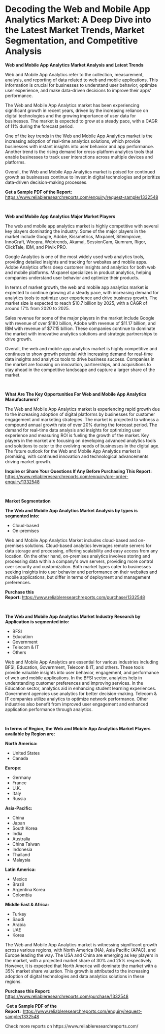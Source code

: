 <p><h1>Decoding the Web and Mobile App Analytics Market: A Deep Dive into the Latest Market Trends, Market Segmentation, and Competitive Analysis</h1></p><p><strong>Web and Mobile App Analytics Market Analysis and Latest Trends</strong></p>
<p><p>Web and Mobile App Analytics refer to the collection, measurement, analysis, and reporting of data related to web and mobile applications. This information is crucial for businesses to understand user behavior, optimize user experience, and make data-driven decisions to improve their apps' performance.</p><p>The Web and Mobile App Analytics market has been experiencing significant growth in recent years, driven by the increasing reliance on digital technologies and the growing importance of user data for businesses. The market is expected to grow at a steady pace, with a CAGR of 11% during the forecast period.</p><p>One of the key trends in the Web and Mobile App Analytics market is the increasing adoption of real-time analytics solutions, which provide businesses with instant insights into user behavior and app performance. Another trend is the rising demand for cross-platform analytics tools that enable businesses to track user interactions across multiple devices and platforms.</p><p>Overall, the Web and Mobile App Analytics market is poised for continued growth as businesses continue to invest in digital technologies and prioritize data-driven decision-making processes.</p></p>
<p><strong>Get a Sample PDF of the Report:&nbsp;</strong> <a href="https://www.reliableresearchreports.com/enquiry/request-sample/1332548">https://www.reliableresearchreports.com/enquiry/request-sample/1332548</a></p>
<p>&nbsp;</p>
<p><strong>Web and Mobile App Analytics Major Market Players</strong></p>
<p><p>The web and mobile app analytics market is highly competitive with several key players dominating the industry. Some of the major players in the market include Google, Adobe, Kissmetrics, Mixpanel, Siteimprove, InnoCraft, Woopra, Webtrends, Akamai, SessionCam, Qumram, Rigor, ClickTale, IBM, and Piwik PRO.</p><p>Google Analytics is one of the most widely used web analytics tools, providing detailed insights and tracking for websites and mobile apps. Adobe Analytics offers deep customer insights and analytics for both web and mobile platforms. Mixpanel specializes in product analytics, helping companies understand user behavior and optimize their products.</p><p>In terms of market growth, the web and mobile app analytics market is expected to continue growing at a steady pace, with increasing demand for analytics tools to optimize user experience and drive business growth. The market size is expected to reach $10.7 billion by 2025, with a CAGR of around 17% from 2020 to 2025.</p><p>Sales revenue for some of the major players in the market include Google with revenue of over $180 billion, Adobe with revenue of $11.17 billion, and IBM with revenue of $77.15 billion. These companies continue to dominate the market with innovative analytics solutions and strategic partnerships to drive growth.</p><p>Overall, the web and mobile app analytics market is highly competitive and continues to show growth potential with increasing demand for real-time data insights and analytics tools to drive business success. Companies in the market are focusing on innovation, partnerships, and acquisitions to stay ahead in the competitive landscape and capture a larger share of the market.</p></p>
<p>&nbsp;</p>
<p><strong>What Are The Key Opportunities For Web and Mobile App Analytics Manufacturers?</strong></p>
<p><p>The Web and Mobile App Analytics market is experiencing rapid growth due to the increasing adoption of digital platforms by businesses for customer engagement and marketing strategies. The market is projected to witness a compound annual growth rate of over 20% during the forecast period. The demand for real-time data analysis and insights for optimizing user experience and measuring ROI is fueling the growth of the market. Key players in the market are focusing on developing advanced analytics tools and solutions to cater to the evolving needs of businesses in the digital age. The future outlook for the Web and Mobile App Analytics market is promising, with continued innovation and technological advancements driving market growth.</p></p>
<p><strong>Inquire or Share Your Questions If Any Before Purchasing This Report:</strong> <a href="https://www.reliableresearchreports.com/enquiry/pre-order-enquiry/1332548">https://www.reliableresearchreports.com/enquiry/pre-order-enquiry/1332548</a></p>
<p>&nbsp;</p>
<p><strong>Market Segmentation</strong></p>
<p><strong>The Web and Mobile App Analytics Market Analysis by types is segmented into:</strong></p>
<p><ul><li>Cloud-based</li><li>On-premises</li></ul></p>
<p><p>Web and Mobile App Analytics Market includes cloud-based and on-premises solutions. Cloud-based analytics leverages remote servers for data storage and processing, offering scalability and easy access from any location. On the other hand, on-premises analytics involves storing and processing data within a company's own servers, providing more control over security and customization. Both market types cater to businesses seeking insights into user behavior and performance on their websites and mobile applications, but differ in terms of deployment and management preferences.</p></p>
<p><strong>Purchase this Report:&nbsp;</strong><a href="https://www.reliableresearchreports.com/purchase/1332548">https://www.reliableresearchreports.com/purchase/1332548</a></p>
<p>&nbsp;</p>
<p><strong>The Web and Mobile App Analytics Market Industry Research by Application is segmented into:</strong></p>
<p><ul><li>BFSI</li><li>Education</li><li>Government</li><li>Telecom & IT</li><li>Others</li></ul></p>
<p><p>Web and Mobile App Analytics are essential for various industries including BFSI, Education, Government, Telecom & IT, and others. These tools provide valuable insights into user behavior, engagement, and performance of web and mobile applications. In the BFSI sector, analytics help in understanding customer preferences and improving services. In the Education sector, analytics aid in enhancing student learning experiences. Government agencies use analytics for better decision-making. Telecom & IT companies utilize analytics to optimize network performance. Other industries also benefit from improved user engagement and enhanced application performance through analytics.</p></p>
<p>&nbsp;</p>
<p><strong>In terms of Region, the Web and Mobile App Analytics Market Players available by Region are:</strong></p>
<p>
    <p> <strong> North America: </strong>
        <ul>
            <li>United States</li>
            <li>Canada</li>
        </ul>
        </p> 
    <p> <strong> Europe: </strong>
        <ul>
            <li>Germany</li>
            <li>France</li>
            <li>U.K.</li>
            <li>Italy</li>
            <li>Russia</li>
        </ul>
        </p> 
    <p> <strong> Asia-Pacific: </strong>
        <ul>
            <li>China</li>
            <li>Japan</li>
            <li>South Korea</li>
            <li>India</li>
            <li>Australia</li>
            <li>China Taiwan</li>
            <li>Indonesia</li>
            <li>Thailand</li>
            <li>Malaysia</li>
        </ul>
        </p> 
    <p> <strong> Latin America: </strong>
        <ul>
            <li>Mexico</li>
            <li>Brazil</li>
            <li>Argentina Korea</li>
            <li>Colombia</li>
        </ul>
        </p> 
    <p> <strong> Middle East & Africa: </strong>
        <ul>
            <li>Turkey</li>
            <li>Saudi</li>
            <li>Arabia</li>
            <li>UAE</li>
            <li>Korea</li>
        </ul>
    </p>
    </p>
<p><p>The Web and Mobile App Analytics market is witnessing significant growth across various regions, with North America (NA), Asia Pacific (APAC), and Europe leading the way. The USA and China are emerging as key players in the market, with a projected market share of 30% and 25% respectively. However, it is expected that North America will dominate the market with a 35% market share valuation. This growth is attributed to the increasing adoption of digital technologies and data analytics solutions in these regions.</p></p>
<p><strong>Purchase this Report: </strong><a href="https://www.reliableresearchreports.com/purchase/1332548">https://www.reliableresearchreports.com/purchase/1332548</a></p>
<p>&nbsp;<strong>Get a Sample PDF of the Report:&nbsp;&nbsp;</strong><a href="https://www.reliableresearchreports.com/enquiry/request-sample/1332548">https://www.reliableresearchreports.com/enquiry/request-sample/1332548</a></p>
<p><strong></strong></p>
<p>Check more reports on https://www.reliableresearchreports.com/</p>